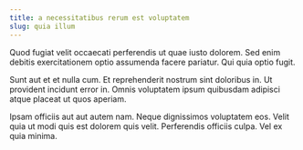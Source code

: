 ```yaml
---
title: a necessitatibus rerum est voluptatem
slug: quia illum
---
```


Quod fugiat velit occaecati perferendis ut quae iusto dolorem. Sed enim debitis exercitationem optio assumenda facere pariatur. Qui quia optio fugit.

Sunt aut et et nulla cum. Et reprehenderit nostrum sint doloribus in. Ut provident incidunt error in. Omnis voluptatem ipsum quibusdam adipisci atque placeat ut quos aperiam.

Ipsam officiis aut aut autem nam. Neque dignissimos voluptatem eos. Velit quia ut modi quis est dolorem quis velit. Perferendis officiis culpa. Vel ex quia minima.
